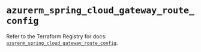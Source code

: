 # `azurerm_spring_cloud_gateway_route_config`

Refer to the Terraform Registry for docs: [`azurerm_spring_cloud_gateway_route_config`](https://registry.terraform.io/providers/hashicorp/azurerm/3.89.0/docs/resources/spring_cloud_gateway_route_config).
